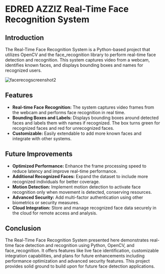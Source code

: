 # EDRED AZZIZ Real-Time Face Recognition System

## Introduction
The Real-Time Face Recognition System is a Python-based project that utilizes OpenCV and the face_recognition library to perform real-time face detection and recognition. This system captures video from a webcam, identifies known faces, and displays bounding boxes and names for recognized users.


![facerecogscreenshot2](https://github.com/eazziz/Face-Recognition-Project/assets/171207708/b427f07e-e578-4016-9561-264f84e988b2)



## Features
- **Real-time Face Recognition:** The system captures video frames from the webcam and performs face recognition in real time.
- **Bounding Boxes and Labels:** Displays bounding boxes around detected faces and labels them with names if recognized. The box turns green for recognized faces and red for unrecognized faces.
- **Customizable:** Easily extendable to add more known faces and integrate with other systems.

## Future Improvements
- **Optimized Performance:** Enhance the frame processing speed to reduce latency and improve real-time performance.
- **Additional Recognized Faces:** Expand the dataset to include more recognized individuals for better coverage.
- **Motion Detection:** Implement motion detection to activate face recognition only when movement is detected, conserving resources.
- **Advanced Security:** Add multi-factor authentication using other biometrics or security measures.
- **Cloud Integration:** Store and manage recognized face data securely in the cloud for remote access and analysis.

## Conclusion
The Real-Time Face Recognition System presented here demonstrates real-time face detection and recognition using Python, OpenCV, and face_recognition. It offers features like live face identification, customizable integration capabilities, and plans for future enhancements including performance optimization and advanced security features. This project provides solid ground to build upon for future face detection applications. 




